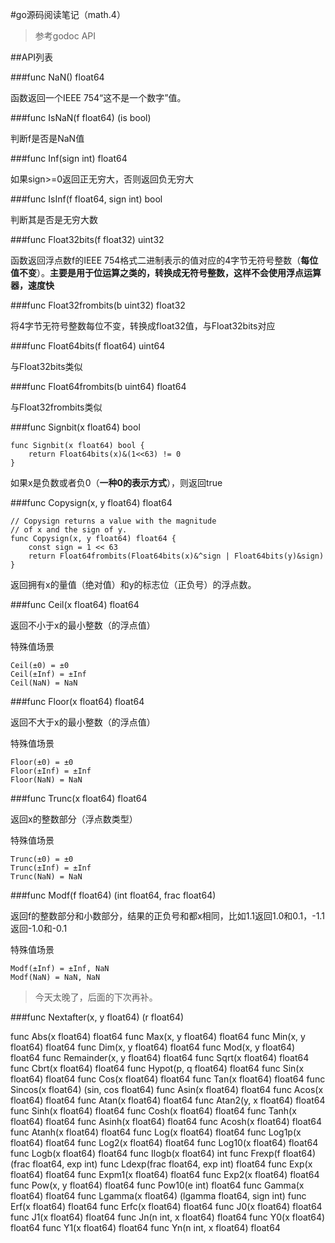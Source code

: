 #go源码阅读笔记（math.4）

> 参考godoc API

##API列表

###func NaN() float64

函数返回一个IEEE 754“这不是一个数字”值。

###func IsNaN(f float64) (is bool)

判断f是否是NaN值

###func Inf(sign int) float64

如果sign>=0返回正无穷大，否则返回负无穷大

###func IsInf(f float64, sign int) bool

判断其是否是无穷大数

###func Float32bits(f float32) uint32

函数返回浮点数f的IEEE 754格式二进制表示的值对应的4字节无符号整数（**每位值不变**）。**主要是用于位运算之类的，转换成无符号整数，这样不会使用浮点运算器，速度快**

###func Float32frombits(b uint32) float32

将4字节无符号整数每位不变，转换成float32值，与Float32bits对应

###func Float64bits(f float64) uint64

与Float32bits类似

###func Float64frombits(b uint64) float64

与Float32frombits类似

###func Signbit(x float64) bool

```
func Signbit(x float64) bool {
	return Float64bits(x)&(1<<63) != 0
}
```

如果x是负数或者负0（**一种0的表示方式**），则返回true

###func Copysign(x, y float64) float64

```
// Copysign returns a value with the magnitude
// of x and the sign of y.
func Copysign(x, y float64) float64 {
	const sign = 1 << 63
	return Float64frombits(Float64bits(x)&^sign | Float64bits(y)&sign)
}
```
返回拥有x的量值（绝对值）和y的标志位（正负号）的浮点数。

###func Ceil(x float64) float64

返回不小于x的最小整数（的浮点值）

特殊值场景

```
Ceil(±0) = ±0
Ceil(±Inf) = ±Inf
Ceil(NaN) = NaN
```

###func Floor(x float64) float64

返回不大于x的最小整数（的浮点值）

特殊值场景

```
Floor(±0) = ±0
Floor(±Inf) = ±Inf
Floor(NaN) = NaN
```

###func Trunc(x float64) float64

返回x的整数部分（浮点数类型）

特殊值场景

```
Trunc(±0) = ±0
Trunc(±Inf) = ±Inf
Trunc(NaN) = NaN
```

###func Modf(f float64) (int float64, frac float64)

返回f的整数部分和小数部分，结果的正负号和都x相同，比如1.1返回1.0和0.1，-1.1返回-1.0和-0.1

特殊值场景

```
Modf(±Inf) = ±Inf, NaN
Modf(NaN) = NaN, NaN
```
> 今天太晚了，后面的下次再补。

###func Nextafter(x, y float64) (r float64)


func Abs(x float64) float64
func Max(x, y float64) float64
func Min(x, y float64) float64
func Dim(x, y float64) float64
func Mod(x, y float64) float64
func Remainder(x, y float64) float64
func Sqrt(x float64) float64
func Cbrt(x float64) float64
func Hypot(p, q float64) float64
func Sin(x float64) float64
func Cos(x float64) float64
func Tan(x float64) float64
func Sincos(x float64) (sin, cos float64)
func Asin(x float64) float64
func Acos(x float64) float64
func Atan(x float64) float64
func Atan2(y, x float64) float64
func Sinh(x float64) float64
func Cosh(x float64) float64
func Tanh(x float64) float64
func Asinh(x float64) float64
func Acosh(x float64) float64
func Atanh(x float64) float64
func Log(x float64) float64
func Log1p(x float64) float64
func Log2(x float64) float64
func Log10(x float64) float64
func Logb(x float64) float64
func Ilogb(x float64) int
func Frexp(f float64) (frac float64, exp int)
func Ldexp(frac float64, exp int) float64
func Exp(x float64) float64
func Expm1(x float64) float64
func Exp2(x float64) float64
func Pow(x, y float64) float64
func Pow10(e int) float64
func Gamma(x float64) float64
func Lgamma(x float64) (lgamma float64, sign int)
func Erf(x float64) float64
func Erfc(x float64) float64
func J0(x float64) float64
func J1(x float64) float64
func Jn(n int, x float64) float64
func Y0(x float64) float64
func Y1(x float64) float64
func Yn(n int, x float64) float64